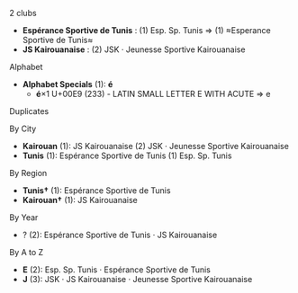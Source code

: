 2 clubs

- **Espérance Sportive de Tunis** : (1) Esp. Sp. Tunis ⇒ (1) ≈Esperance Sportive de Tunis≈
- **JS Kairouanaise** : (2) JSK · Jeunesse Sportive Kairouanaise




Alphabet

- **Alphabet Specials** (1):  **é** 
  - **é**×1 U+00E9 (233) - LATIN SMALL LETTER E WITH ACUTE ⇒ e




Duplicates





By City

- **Kairouan** (1): JS Kairouanaise  (2) JSK · Jeunesse Sportive Kairouanaise
- **Tunis** (1): Espérance Sportive de Tunis  (1) Esp. Sp. Tunis




By Region

- **Tunis†** (1):   Espérance Sportive de Tunis
- **Kairouan†** (1):   JS Kairouanaise




By Year

- ? (2):   Espérance Sportive de Tunis · JS Kairouanaise






By A to Z

- **E** (2): Esp. Sp. Tunis · Espérance Sportive de Tunis
- **J** (3): JSK · JS Kairouanaise · Jeunesse Sportive Kairouanaise




